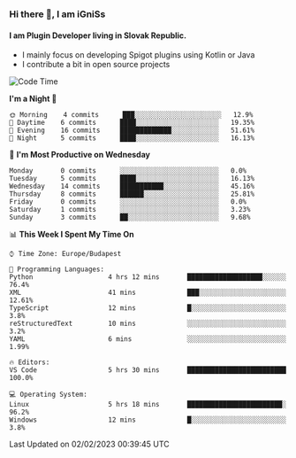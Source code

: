 ### Hi there 👋, I am iGniSs

#### I am Plugin Developer living in Slovak Republic.
- I mainly focus on developing Spigot plugins using Kotlin or Java
- I contribute a bit in open source projects

<!--START_SECTION:waka-->
![Code Time](http://img.shields.io/badge/Code%20Time-1%2C026%20hrs%2037%20mins-blue)

**I'm a Night 🦉** 

```text
🌞 Morning    4 commits      ███░░░░░░░░░░░░░░░░░░░░░░   12.9% 
🌆 Daytime    6 commits      ████░░░░░░░░░░░░░░░░░░░░░   19.35% 
🌃 Evening    16 commits     █████████████░░░░░░░░░░░░   51.61% 
🌙 Night      5 commits      ████░░░░░░░░░░░░░░░░░░░░░   16.13%

```
📅 **I'm Most Productive on Wednesday** 

```text
Monday       0 commits      ░░░░░░░░░░░░░░░░░░░░░░░░░   0.0% 
Tuesday      5 commits      ████░░░░░░░░░░░░░░░░░░░░░   16.13% 
Wednesday    14 commits     ███████████░░░░░░░░░░░░░░   45.16% 
Thursday     8 commits      ██████░░░░░░░░░░░░░░░░░░░   25.81% 
Friday       0 commits      ░░░░░░░░░░░░░░░░░░░░░░░░░   0.0% 
Saturday     1 commits      ░░░░░░░░░░░░░░░░░░░░░░░░░   3.23% 
Sunday       3 commits      ██░░░░░░░░░░░░░░░░░░░░░░░   9.68%

```


📊 **This Week I Spent My Time On** 

```text
⌚︎ Time Zone: Europe/Budapest

💬 Programming Languages: 
Python                   4 hrs 12 mins       ███████████████████░░░░░░   76.4% 
XML                      41 mins             ███░░░░░░░░░░░░░░░░░░░░░░   12.61% 
TypeScript               12 mins             █░░░░░░░░░░░░░░░░░░░░░░░░   3.8% 
reStructuredText         10 mins             ░░░░░░░░░░░░░░░░░░░░░░░░░   3.2% 
YAML                     6 mins              ░░░░░░░░░░░░░░░░░░░░░░░░░   1.99%

🔥 Editors: 
VS Code                  5 hrs 30 mins       █████████████████████████   100.0%

💻 Operating System: 
Linux                    5 hrs 18 mins       ████████████████████████░   96.2% 
Windows                  12 mins             █░░░░░░░░░░░░░░░░░░░░░░░░   3.8%

```


 Last Updated on 02/02/2023 00:39:45 UTC
<!--END_SECTION:waka-->